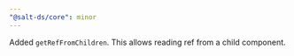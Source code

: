 ```yaml
---
"@salt-ds/core": minor
---
```


Added `getRefFromChildren`. This allows reading ref from a child component.

